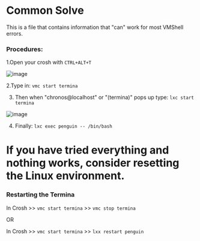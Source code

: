 # Common Solve
This is a file that contains information that "can" work for most VMShell errors.

### Procedures:

1.Open your crosh with `CTRL+ALT+T`

![image](https://github.com/exoad/commonchromeosissues/blob/6a4d57a7595b448bd02cc5a66de82c105e09a2f7/img/Screenshot%202021-05-24%2010.15.29%20PM.png)


2.Type in: `vmc start termina`


3. Then when "chronos@localhost" or "(termina)" pops up type: `lxc start termina`

![image](https://github.com/exoad/commonchromeosissues/blob/49de2d15287a940d9fec8aa885eb7111ecd801cb/img/Screenshot%202021-05-24%2010.17.44%20PM.png)


4. Finally: `lxc exec penguin -- /bin/bash`

# If you have tried everything and nothing works, consider resetting the Linux environment.

### Restarting the Termina

In Crosh >> `vmc start termina` >> `vmc stop termina`

OR

In Crosh >> `vmc start termina` >> `lxx restart penguin`
